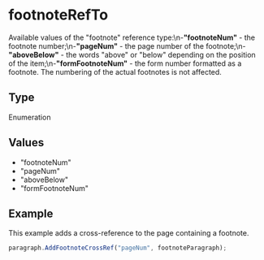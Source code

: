 # footnoteRefTo

Available values of the "footnote" reference type:\n-**"footnoteNum"** - the footnote number;\n-**"pageNum"** - the page number of the footnote;\n-**"aboveBelow"** - the words "above" or "below" depending on the position of the item;\n-**"formFootnoteNum"** - the form number formatted as a footnote. The numbering of the actual footnotes is not affected.

## Type

Enumeration

## Values

- "footnoteNum"
- "pageNum"
- "aboveBelow"
- "formFootnoteNum"


## Example

This example adds a cross-reference to the page containing a footnote.

```javascript editor-docx
paragraph.AddFootnoteCrossRef("pageNum", footnoteParagraph);
```
